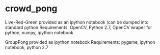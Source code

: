 # crowd_pong

Live-Red-Green
provided as an ipython notebook (can be dumped into standard python
Requirements: OpenCV, Python 2.7, OpenCV wraper for python, numpy, ipython notebook

GroupPong
provided as ipython notebook
Requirements: pygame, ipython notebook, python 2.7
